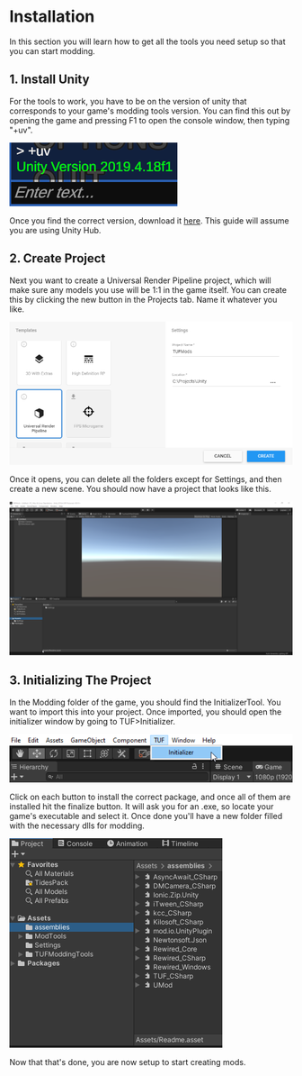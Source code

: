 # Installation

In this section you will learn how to get all the tools you need setup so that you can start modding. 

## 1. Install Unity
For the tools to work, you have to be on the version of unity that corresponds to your game's modding tools version. You can find this out by opening the game and pressing F1 to open the console window, then typing "+uv".

![Unity Version 2019.4.18f1](../resources/installation/unityversion.png)

Once you find the correct version, download it [here](https://unity3d.com/get-unity/download). This guide will assume you are using Unity Hub.

## 2. Create Project
Next you want to create a Universal Render Pipeline project, which will make sure any models you use will be 1:1 in the game itself. You can create this by clicking the new button in the Projects tab. Name it whatever you like.

![Unity Hub Create Project Window](../resources/installation/unityhub.png)

Once it opens, you can delete all the folders except for Settings, and then create a new scene. You should now have a project that looks like this.

![Unity Empty Project](../resources/installation/unity_initial.png)

## 3. Initializing The Project
In the Modding folder of the game, you should find the InitializerTool. You want to import this into your project. Once imported, you should open the initializer window by going to TUF>Initializer. 

![Unity Initializer Menubar Item](../resources/installation/unity_initializer.png)

Click on each button to install the correct package, and once all of them are installed hit the finalize button. It will ask you for an .exe, so locate your game's executable and select it. Once done you'll have a new folder filled with the necessary dlls for modding.

![Finalize](../resources/installation/unity_finalize.png)

Now that that's done, you are now setup to start creating mods.
